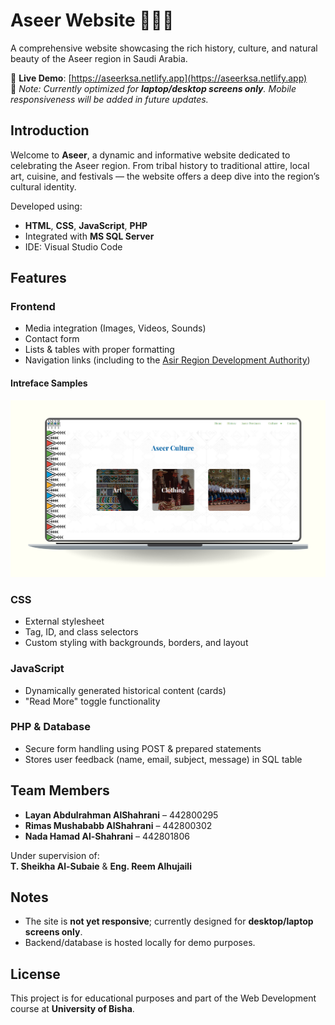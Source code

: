 # Aseer Website 🌄🇸🇦

A comprehensive website showcasing the rich history, culture, and natural beauty of the Aseer region in Saudi Arabia.

🔗 **Live Demo**: [https://aseerksa.netlify.app](https://aseerksa.netlify.app)  
📌 *Note: Currently optimized for **laptop/desktop screens only**. Mobile responsiveness will be added in future updates.*

## Introduction

Welcome to **Aseer**, a dynamic and informative website dedicated to celebrating the Aseer region. From tribal history to traditional attire, local art, cuisine, and festivals — the website offers a deep dive into the region’s cultural identity.

Developed using:
- **HTML**, **CSS**, **JavaScript**, **PHP**
- Integrated with **MS SQL Server**
- IDE: Visual Studio Code
  
##  Features

###  Frontend
- Media integration (Images, Videos, Sounds)
- Contact form
- Lists & tables with proper formatting
- Navigation links (including to the [Asir Region Development Authority](https://www.asir.gov.sa/))

#### Intreface Samples 
![Interface](photos/Interface1.png)


###  CSS

- External stylesheet
- Tag, ID, and class selectors
- Custom styling with backgrounds, borders, and layout

###  JavaScript

- Dynamically generated historical content (cards)
- "Read More" toggle functionality

###  PHP & Database

- Secure form handling using POST & prepared statements
- Stores user feedback (name, email, subject, message) in SQL table

##  Team Members

- **Layan Abdulrahman AlShahrani** – 442800295  
- **Rimas Mushababb AlShahrani** – 442800302  
- **Nada Hamad Al-Shahrani** – 442801806  

Under supervision of:  
**T. Sheikha Al-Subaie** & **Eng. Reem Alhujaili**


##  Notes

- The site is **not yet responsive**; currently designed for **desktop/laptop screens only**.
- Backend/database is hosted locally for demo purposes.



##  License

This project is for educational purposes and part of the Web Development course at **University of Bisha**.
